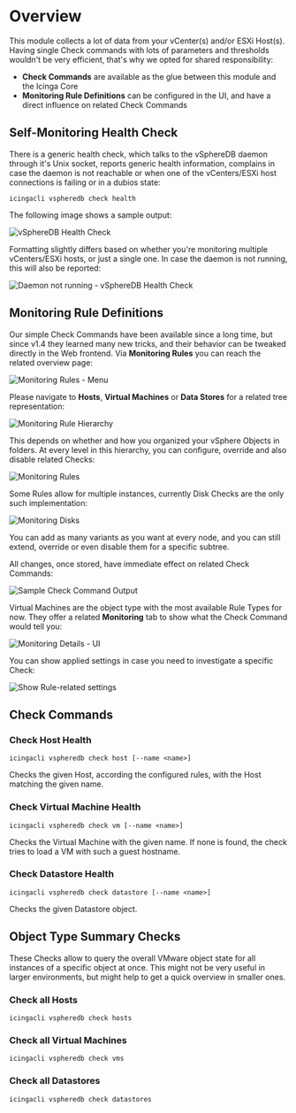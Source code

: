 <a id="Check_Commands"></a>Overview
===================================

This module collects a lot of data from your vCenter(s) and/or ESXi Host(s).
Having single Check commands with lots of parameters and thresholds wouldn't
be very efficient, that's why we opted for shared responsibility:

* **Check Commands** are available as the glue between this module and the Icinga
  Core
* **Monitoring Rule Definitions** can be configured in the UI, and have a direct
  influence on related Check Commands

Self-Monitoring Health Check
----------------------------

There is a generic health check, which talks to the vSphereDB daemon through
it's Unix socket, reports generic health information, complains in case the
daemon is not reachable or when one of the vCenters/ESXi host connections is
failing or in a dubios state:

    icingacli vspheredb check health

The following image shows a sample output:

![vSphereDB Health Check](screenshot/03_checks/038-health_check.png)

Formatting slightly differs based on whether you're monitoring multiple
vCenters/ESXi hosts, or just a single one. In case the daemon is not running,
this will also be reported:

![Daemon not running - vSphereDB Health Check](screenshot/03_checks/039-health_check-no_daemon.png)

Monitoring Rule Definitions
---------------------------

Our simple Check Commands have been available since a long time, but since v1.4
they learned many new tricks, and their behavior can be tweaked directly in the
Web frontend. Via **Monitoring Rules** you can reach the related overview page:

![Monitoring Rules - Menu](screenshot/03_checks/035-monitoring_menu.png)

Please navigate to **Hosts**, **Virtual Machines** or **Data Stores** for a related
tree representation:

![Monitoring Rule Hierarchy](screenshot/03_checks/034-monitoring_rule_hierarchy.png)

This depends on whether and how you organized your vSphere Objects in folders.
At every level in this hierarchy, you can configure, override and also disable
related Checks:

![Monitoring Rules](screenshot/03_checks/033-monitoring_rules.png)

Some Rules allow for multiple instances, currently Disk Checks are the only such
implementation:

![Monitoring Disks](screenshot/03_checks/036-monitoring_disks.png)

You can add as many variants as you want at every node, and you can still extend,
override or even disable them for a specific subtree.

All changes, once stored, have immediate effect on related Check Commands:

![Sample Check Command Output](screenshot/03_checks/031-check_command.png)

Virtual Machines are the object type with the most available Rule Types for now.
They offer a related **Monitoring** tab to show what the Check Command would
tell you:

![Monitoring Details - UI](screenshot/03_checks/032-monitoring_details.png)

You can show applied settings in case you need to investigate a specific Check:

![Show Rule-related settings](screenshot/03_checks/037-monitoring_rule_detailled_settings.png)


Check Commands
--------------

### Check Host Health

    icingacli vspheredb check host [--name <name>]

Checks the given Host, according the configured rules, with the Host matching the
given name.

### Check Virtual Machine Health

    icingacli vspheredb check vm [--name <name>]

Checks the Virtual Machine with the given name. If none is found, the check tries
to load a VM with such a guest hostname.

### Check Datastore Health

    icingacli vspheredb check datastore [--name <name>]

Checks the given Datastore object.

Object Type Summary Checks
--------------------------

These Checks allow to query the overall VMware object state for all instances
of a specific object at once. This might not be very useful in larger environments,
but might help to get a quick overview in smaller ones.

### Check all Hosts

    icingacli vspheredb check hosts

### Check all Virtual Machines

    icingacli vspheredb check vms

### Check all Datastores

    icingacli vspheredb check datastores
